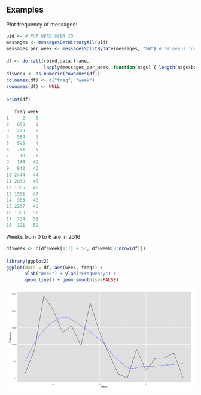 ## Examples

Plot frequency of messages:

``` r
uid <- # PUT HERE USER ID
messages <- messagesGetHistoryAll(uid)
messages_per_week <- messagesSplitByDate(messages, "%W") # %W means 'per week'

df <- do.call(rbind.data.frame, 
			  lapply(messages_per_week, function(msgs) { length(msgs$body) }))
df$week <- as.numeric(rownames(df))
colnames(df) <- c("freq", "week")
rownames(df) <- NULL

print(df)

   freq week
1     2    0
2   859    1
3   223    2
4   584    3
5   595    4
6   751    5
7    10    6
8   144   42
9   842   43
10 2444   44
11 2038   45
12 1365   46
13 1551   47
14  963   48
15 2237   49
16 1363   50
17  734   51
18  121   52
```

Weeks from 0 to 6 are in 2016:

```r
df$week <- c(df$week[1:7] + 53, df$week[8:nrow(df)])

library(ggplot2)
ggplot(data = df, aes(week, freq)) + 
	   xlab("Week") + ylab("Frequency") + 
	   geom_line() + geom_smooth(se=FALSE)
```

![alt text](images/freq_plot.png?raw=true "Frequency of text messages")

